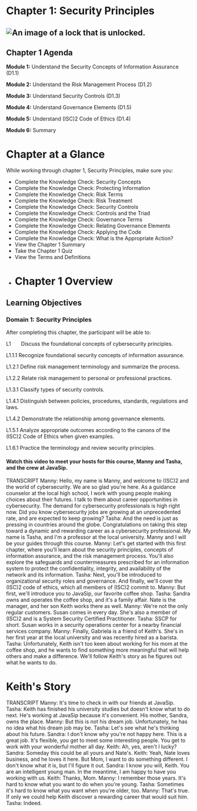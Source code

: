 # Chapter 1: Security Principles

## ![An image of a lock that is unlocked.](https://learn.isc2.org/content/enforced/9541-CC-SPT-GLOBAL-1ED-1M/build/chapter_01/assets/EDU-ELCC-70820-ch01_ppt_cover.jpeg "An image of a lock that is unlocked.")

## Chapter 1 Agenda

**Module 1:** Understand the Security Concepts of Information Assurance (D1.1)

**Module 2:** Understand the Risk Management Process (D1.2)

**Module 3:** Understand Security Controls (D1.3)

**Module 4:** Understand Governance Elements (D1.5)

**Module 5:** Understand (ISC)2 Code of Ethics (D1.4)

**Module 6:** Summary
# Chapter at a Glance

While working through chapter 1, Security Principles, make sure you: 

-   Complete the Knowledge Check: Security Concepts
-   Complete the Knowledge Check: Protecting Information
-   Complete the Knowledge Check: Risk Terms
-   Complete the Knowledge Check: Risk Treatment
-   Complete the Knowledge Check: Security Controls
-   Complete the Knowledge Check: Controls and the Triad
-   Complete the Knowledge Check: Governance Terms
-   Complete the Knowledge Check: Relating Governance Elements
-   Complete the Knowledge Check: Applying the Code
-   Complete the Knowledge Check: What is the Appropriate Action?
-   View the Chapter 1 Summary
-   Take the Chapter 1 Quiz
-   View the Terms and Definitions
- # Chapter 1 Overview

## Learning Objectives

### Domain 1: Security Principles

After completing this chapter, the participant will be able to: 

L1       Discuss the foundational concepts of cybersecurity principles.

L1.1.1 Recognize foundational security concepts of information assurance.

L1.2.1 Define risk management terminology and summarize the process.

L1.2.2 Relate risk management to personal or professional practices.

L1.3.1  Classify types of security controls.

L1.4.1 Distinguish between policies, procedures, standards, regulations and laws.

L1.4.2 Demonstrate the relationship among governance elements.

L1.5.1 Analyze appropriate outcomes according to the canons of the (ISC)2 Code of Ethics when given examples.

L1.6.1 Practice the terminology and review security principles.

#### Watch this video to meet your hosts for this course, Manny and Tasha, and the crew at JavaSip.
TRANSCRIPT
Manny: Hello, my name is Manny, and welcome to (ISC)2 and the world of cybersecurity. We are so glad you're here. As a guidance counselor at the local high school, I work with young people making choices about their futures. I talk to them about career opportunities in cybersecurity. The demand for cybersecurity professionals is high right now. Did you know cybersecurity jobs are growing at an unprecedented rate, and are expected to keep growing? Tasha: And the need is just as pressing in countries around the globe. Congratulations on taking this step toward a dynamic and rewarding career as a cybersecurity professional. My name is Tasha, and I'm a professor at the local university. Manny and I will be your guides through this course. Manny: Let's get started with this first chapter, where you’ll learn about the security principles, concepts of information assurance, and the risk management process. You'll also explore the safeguards and countermeasures prescribed for an information system to protect the confidentiality, integrity, and availability of the network and its information. Tasha: Next, you'll be introduced to organizational security roles and governance. And finally, we'll cover the (ISC)2 code of ethics, which all members of (ISC)2 commit to. Manny: But first, we'll introduce you to JavaSip, our favorite coffee shop. Tasha: Sandra owns and operates the coffee shop, and it's a family affair. Nate is the manager, and her son Keith works there as well. Manny: We're not the only regular customers. Susan comes in every day. She's also a member of (ISC)2 and is a System Security Certified Practitioner. Tasha: SSCP for short. Susan works in a security operations center for a nearby financial services company. Manny: Finally, Gabriela is a friend of Keith's. She's in her first year at the local university and was recently hired as a barista. Tasha: Unfortunately, Keith isn't too keen about working for his mom at the coffee shop, and he wants to find something more meaningful that will help others and make a difference. We'll follow Keith's story as he figures out what he wants to do.

# Keith's Story
TRANSCRIPT
Manny: It's time to check in with our friends at JavaSip. Tasha: Keith has finished his university studies but doesn't know what to do next. He's working at JavaSip because it's convenient. His mother, Sandra, owns the place. Manny: But this is not his dream job. Unfortunately, he has no idea what his dream job may be. Tasha: Let's see what he's thinking about his future. Sandra: I don't know why you're not happy here. This is a great job. It's flexible, you get to meet some interesting people. You get to work with your wonderful mother all day. Keith: Ah, yes, aren't I lucky? Sandra: Someday this could be all yours and Nate's. Keith: Yeah, Nate loves business, and he loves it here. But Mom, I want to do something different. I don't know what it is, but I'll figure it out. Sandra: I know you will, Keith. You are an intelligent young man. In the meantime, I am happy to have you working with us. Keith: Thanks, Mom. Manny: I remember those years. It's hard to know what you want to do when you're young. Tasha: Sometimes it's hard to know what you want when you're older, too. Manny: That's true. If only we could help Keith discover a rewarding career that would suit him. Tasha: Indeed.